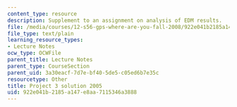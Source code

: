 ```yaml
---
content_type: resource
description: Supplement to an assignment on analysis of EDM results.
file: /media/courses/12-s56-gps-where-are-you-fall-2008/922e041b2185a147e8aa7115346a3888_Proj_3_08.m
file_type: text/plain
learning_resource_types:
- Lecture Notes
ocw_type: OCWFile
parent_title: Lecture Notes
parent_type: CourseSection
parent_uid: 3a30eacf-7d7e-bf40-5de5-c05ed6b7e35c
resourcetype: Other
title: Project 3 solution 2005
uid: 922e041b-2185-a147-e8aa-7115346a3888
---
```

